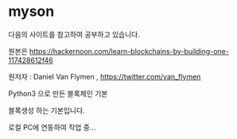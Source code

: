# myson

다음의 사이트를 참고하여 공부하고 있습니다. 

원본은 https://hackernoon.com/learn-blockchains-by-building-one-117428612f46

원저자 : Daniel Van Flymen , https://twitter.com/van_flymen

Python3 으로 만든 블록체인 기본

블록생성 하는 기본입니다.

로컬 PC에 연동하여 작업 중...
